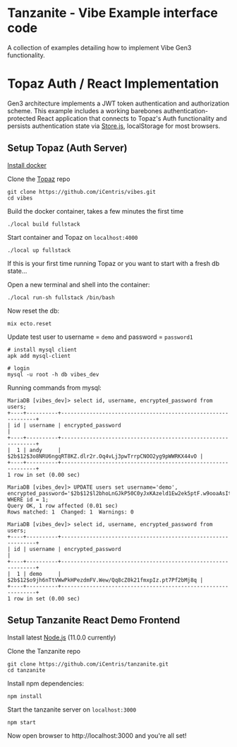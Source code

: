 # Tanzanite - Vibe Example interface code

A collection of examples detailing how to implement Vibe Gen3 functionality.

# Topaz Auth / React Implementation

Gen3 architecture implements a JWT token authentication and authorization scheme.  This example includes a working barebones authentication-protected React application that connects to Topaz's Auth functionality and persists authentication state via [Store.js](https://github.com/marcuswestin/store.js/), localStorage for most browsers.


## Setup Topaz (Auth Server)

  [Install docker](https://www.docker.com/get-started)

Clone the [Topaz](https://github.com/iCentris/vibes) repo 


    git clone https://github.com/iCentris/vibes.git
    cd vibes 

Build the docker container, takes a few minutes the first time

    ./local build fullstack

Start container and Topaz on `localhost:4000`

    ./local up fullstack

If this is your first time running Topaz or you want to start with a fresh db state...

Open a new terminal and shell into the container:
   
    ./local run-sh fullstack /bin/bash

Now reset the db:

    mix ecto.reset
  
Update test user to username = `demo` and password = `password1`
    
    # install mysql client
    apk add mysql-client

    # login 
    mysql -u root -h db vibes_dev

Running commands from mysql:

    MariaDB [vibes_dev]> select id, username, encrypted_password from users;
    +----+----------+--------------------------------------------------------------+
    | id | username | encrypted_password                                           |
    +----+----------+--------------------------------------------------------------+
    |  1 | andy     | $2b$12$3o8NRU6ngqRT8KZ.dlr2r.Oq4vLj3pwTrrpCNOO2yg9pWWRKX44vO |
    +----+----------+--------------------------------------------------------------+
    1 row in set (0.00 sec)

    MariaDB [vibes_dev]> UPDATE users set username='demo', encrypted_password='$2b$12$l2bhoLnGJkP50C0yJxKAzeld1Ew2ek5ptF.w9ooaAsItFHt3FN4ni' WHERE id = 1;
    Query OK, 1 row affected (0.01 sec)
    Rows matched: 1  Changed: 1  Warnings: 0

    MariaDB [vibes_dev]> select id, username, encrypted_password from users;
    +----+----------+--------------------------------------------------------------+
    | id | username | encrypted_password                                           |
    +----+----------+--------------------------------------------------------------+
    |  1 | demo     | $2b$12$o9jh6nTtVWwPkHPezdmFV.Wew/Qq8cZ0k21fmxpIz.pt7Pf2bMj8q |
    +----+----------+--------------------------------------------------------------+
    1 row in set (0.00 sec)


## Setup Tanzanite React Demo Frontend

Install latest [Node.js](https://nodejs.org/en/) (11.0.0 currently)

Clone the Tanzanite repo

    git clone https://github.com/iCentris/tanzanite.git
    cd tanzanite

Install npm dependencies:

    npm install

Start the tanzanite server on `localhost:3000`

    npm start

Now open browser to http://localhost:3000 and you're all set!